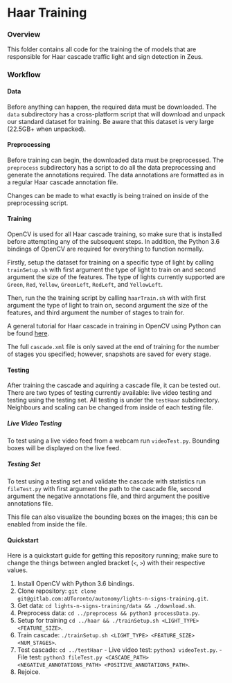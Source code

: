 # Haar Training

### Overview
This folder contains all code for the training the of models that are responsible for Haar cascade traffic light and sign detection in Zeus.

### Workflow
#### Data
Before anything can happen, the required data must be downloaded. The `data` subdirectory has a cross-platform script that will download and unpack our standard dataset for training. Be aware that this dataset is very large (22.5GB+ when unpacked).

#### Preprocessing
Before training can begin, the downloaded data must be preprocessed. The `preprocess` subdirectory has a script to do all the data preprocessing and generate the annotations required. The data annotations are formatted as in a regular Haar cascade annotation file.

Changes can be made to what exactly is being trained on inside of the preprocessing script.

#### Training
OpenCV is used for all Haar cascade training, so make sure that is installed before attempting any of the subsequent steps. In addition, the Python 3.6 bindings of OpenCV are required for everything to function normally.

Firstly, setup the dataset for training on a specific type of light by calling `trainSetup.sh` with first argument the type of light to train on and second argument the size of the features. The type of lights currently supported are `Green`, `Red`, `Yellow`, `GreenLeft`, `RedLeft`, and `YellowLeft`.

Then, run the the training script by calling `haarTrain.sh` with with first argument the type of light to train on, second argument the size of the features, and third argument the number of stages to train for.

A general tutorial for Haar cascade in training in OpenCV using Python can be found [here](https://pythonprogramming.net/haar-cascade-object-detection-python-opencv-tutorial/).

The full `cascade.xml` file is only saved at the end of training for the number of stages you specified; however, snapshots are saved for every stage.

#### Testing
After training the cascade and aquiring a cascade file, it can be tested out. There are two types of testing currently available: live video testing and testing using the testing set. All testing is under the `testHaar` subdirectory. Neighbours and scaling can be changed from inside of each testing file.

##### Live Video Testing
To test using a live video feed from a webcam run `videoTest.py`. Bounding boxes will be displayed on the live feed.

##### Testing Set
To test using a testing set and validate the cascade with statistics run `fileTest.py` with first argument the path to the cascade file, second argument the negative annotations file, and third argument the positive annotations file.

This file can also visualize the bounding boxes on the images; this can be enabled from inside the file.

#### Quickstart
Here is a quickstart guide for getting this repository running; make sure to change the things between angled bracket (`<`, `>`) with their respective values.
  1. Install OpenCV with Python 3.6 bindings.
  1. Clone repository: `git clone git@gitlab.com:aUToronto/autonomy/lights-n-signs-training.git`.
  1. Get data: `cd lights-n-signs-training/data && ./download.sh`.
  1. Preprocess data: `cd ../preprocess && python3 processData.py`.
  1. Setup for training `cd ../haar && ./trainSetup.sh <LIGHT_TYPE> <FEATURE_SIZE>`.
  1. Train cascade: `./trainSetup.sh <LIGHT_TYPE> <FEATURE_SIZE> <NUM_STAGES>`.
  1. Test cascade: `cd ../testHaar`
    - Live video test: `python3 videoTest.py`.
    - File test: `python3 fileTest.py <CASCADE_PATH> <NEGATIVE_ANNOTATIONS_PATH> <POSITIVE_ANNOTATIONS_PATH>`.
  1. Rejoice.
